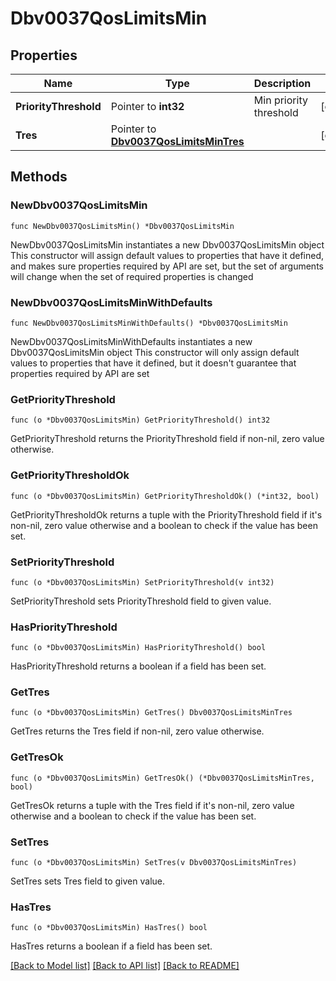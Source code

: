 # Dbv0037QosLimitsMin

## Properties

Name | Type | Description | Notes
------------ | ------------- | ------------- | -------------
**PriorityThreshold** | Pointer to **int32** | Min priority threshold | [optional] 
**Tres** | Pointer to [**Dbv0037QosLimitsMinTres**](Dbv0037QosLimitsMinTres.md) |  | [optional] 

## Methods

### NewDbv0037QosLimitsMin

`func NewDbv0037QosLimitsMin() *Dbv0037QosLimitsMin`

NewDbv0037QosLimitsMin instantiates a new Dbv0037QosLimitsMin object
This constructor will assign default values to properties that have it defined,
and makes sure properties required by API are set, but the set of arguments
will change when the set of required properties is changed

### NewDbv0037QosLimitsMinWithDefaults

`func NewDbv0037QosLimitsMinWithDefaults() *Dbv0037QosLimitsMin`

NewDbv0037QosLimitsMinWithDefaults instantiates a new Dbv0037QosLimitsMin object
This constructor will only assign default values to properties that have it defined,
but it doesn't guarantee that properties required by API are set

### GetPriorityThreshold

`func (o *Dbv0037QosLimitsMin) GetPriorityThreshold() int32`

GetPriorityThreshold returns the PriorityThreshold field if non-nil, zero value otherwise.

### GetPriorityThresholdOk

`func (o *Dbv0037QosLimitsMin) GetPriorityThresholdOk() (*int32, bool)`

GetPriorityThresholdOk returns a tuple with the PriorityThreshold field if it's non-nil, zero value otherwise
and a boolean to check if the value has been set.

### SetPriorityThreshold

`func (o *Dbv0037QosLimitsMin) SetPriorityThreshold(v int32)`

SetPriorityThreshold sets PriorityThreshold field to given value.

### HasPriorityThreshold

`func (o *Dbv0037QosLimitsMin) HasPriorityThreshold() bool`

HasPriorityThreshold returns a boolean if a field has been set.

### GetTres

`func (o *Dbv0037QosLimitsMin) GetTres() Dbv0037QosLimitsMinTres`

GetTres returns the Tres field if non-nil, zero value otherwise.

### GetTresOk

`func (o *Dbv0037QosLimitsMin) GetTresOk() (*Dbv0037QosLimitsMinTres, bool)`

GetTresOk returns a tuple with the Tres field if it's non-nil, zero value otherwise
and a boolean to check if the value has been set.

### SetTres

`func (o *Dbv0037QosLimitsMin) SetTres(v Dbv0037QosLimitsMinTres)`

SetTres sets Tres field to given value.

### HasTres

`func (o *Dbv0037QosLimitsMin) HasTres() bool`

HasTres returns a boolean if a field has been set.


[[Back to Model list]](../README.md#documentation-for-models) [[Back to API list]](../README.md#documentation-for-api-endpoints) [[Back to README]](../README.md)


